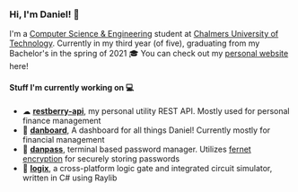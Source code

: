 ### Hi, I'm Daniel! 👋
I'm a [Computer Science & Engineering](https://www.chalmers.se/sv/utbildning/program-pa-grundniva/sidor/datateknik.aspx) student at [Chalmers University of Technology](https://www.chalmers.se). Currently in my third year (of five), graduating from my Bachelor's in the spring of 2021 🎓 You can check out my [personal website](https://dcronqvist.se) here!

#### Stuff I'm currently working on 💻
- ☁ **[restberry-api](https://github.com/dcronqvist/restberry-api)**, my personal utility REST API. Mostly used for personal finance management
- 📌 **[danboard](https://github.com/dcronqvist/danboard)**, A dashboard for all things Daniel! Currently mostly for financial management
- 🔑 **[danpass](https://github.com/dcronqvist/danpass)**, terminal based password manager. Utilizes [fernet encryption](https://cryptography.io/en/latest/fernet.html) for securely storing passwords
- 🔌 **[logix](https://github.com/dcronqvist/logix)**, a cross-platform logic gate and integrated circuit simulator, written in C# using Raylib

<!--
**dcronqvist/dcronqvist** is a ✨ _special_ ✨ repository because its `README.md` (this file) appears on your GitHub profile.

Here are some ideas to get you started:

- 🔭 I’m currently working on ...
- 🌱 I’m currently learning ...
- 👯 I’m looking to collaborate on ...
- 🤔 I’m looking for help with ...
- 💬 Ask me about ...
- 📫 How to reach me: ...
- 😄 Pronouns: ...
- ⚡ Fun fact: ...
-->
